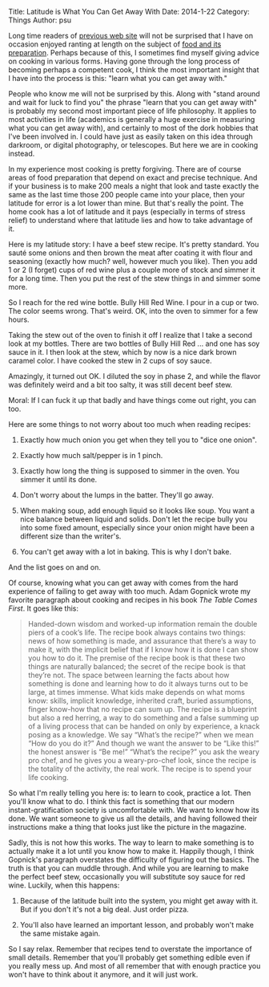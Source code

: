 Title: Latitude is What You Can Get Away With
Date: 2014-1-22
Category: Things
Author: psu

Long time readers of <a href="http://tleaves.com/wp-archive/category/food-and-drink/index.html">previous web site</a> will not be surprised that I have on occasion enjoyed ranting at length on the subject of <a href="http://tleaves.com/wp-archive/2009/08/10/dinner-in-half-an-hour/index.html">food and its preparation</a>. Perhaps because of this, I sometimes find myself giving advice on cooking in various forms. Having gone through the long process of becoming perhaps a competent cook, I think the most important insight that I have into the process is this: "learn what you can get away with."

People who know me will not be surprised by this. Along with "stand around and wait for luck to find you" the phrase "learn that you can get away with" is probably my second most important piece of life philosophy. It applies to most activities in life (academics is generally a huge exercise in measuring what you can get away with), and certainly to most of the dork hobbies that I've been involved in. I could have just as easily taken on this idea through darkroom, or digital photography, or telescopes. But here we are in cooking instead.

In my experience most cooking is pretty forgiving. There are of course areas of food preparation that depend on exact and precise technique. And if your business is to make 200 meals a night that look and taste exactly the same as the last time those 200 people came into your place, then your latitude for error is a lot lower than mine. But that's really the point. The home cook has a lot of latitude and it pays (especially in terms of stress relief) to understand where that latitude lies and how to take advantage of it.

Here is my latitude story: I have a beef stew recipe. It's pretty standard. You sauté some onions and then brown the meat after coating it with flour and seasoning (exactly how much? well, however much you like). Then you add 1 or 2 (I forget) cups of red wine plus a couple more of stock and simmer it for a long time. Then you put the rest of the stew things in and simmer some more.

So I reach for the red wine bottle. Bully Hill Red Wine. I pour in a cup or two. The color seems wrong. That's weird. OK, into the oven to simmer for a few hours.

Taking the stew out of the oven to finish it off I realize that I take a second look at my bottles. There are two bottles of Bully Hill Red ... and one has soy sauce in it. I then look at the stew, which by now is a nice dark brown caramel color. I have cooked the stew in 2 cups of soy sauce.

Amazingly, it turned out OK. I diluted the soy in phase 2, and while the flavor was definitely weird and a bit too salty, it was still decent beef stew.

Moral: If I can fuck it up that badly and have things come out right, you can too.

Here are some things to not worry about too much when reading recipes:

1. Exactly how much onion you get when they tell you to "dice one onion".

2. Exactly how much salt/pepper is in 1 pinch.

3. Exactly how long the thing is supposed to simmer in the oven. You simmer it until its done.

4. Don't worry about the lumps in the batter. They'll go away.

5. When making soup, add enough liquid so it looks like soup. You want a nice balance between liquid and solids. Don't let the recipe bully you into some fixed amount, especially since your onion might have been a different size than the writer's.

6. You can't get away with a lot in baking. This is why I don't bake.

And the list goes on and on.

Of course, knowing what you can get away with comes from the hard experience of failing to get away with too much. Adam Gopnick wrote my favorite paragraph about cooking and recipes in his book _The Table Comes First_. It goes like this:

>Handed-down wisdom and worked-up information remain the double piers of a cook’s life. The recipe book always contains two things: news of how something is made, and assurance that there’s a way to make it, with the implicit belief that if I know how it is done I can show you how to do it. The premise of the recipe book is that these two things are naturally balanced; the secret of the recipe book is that they’re not. The space between learning the facts about how something is done and learning how to do it always turns out to be large, at times immense. What kids make depends on what moms know: skills, implicit knowledge, inherited craft, buried assumptions, finger know-how that no recipe can sum up. The recipe is a blueprint but also a red herring, a way to do something and a false summing up of a living process that can be handed on only by experience, a knack posing as a knowledge. We say “What’s the recipe?” when we mean “How do you do it?” And though we want the answer to be “Like this!” the honest answer is “Be me!” “What’s the recipe?” you ask the weary pro chef, and he gives you a weary-pro-chef look, since the recipe is the totality of the activity, the real work. The recipe is to spend your life cooking.

So what I'm really telling you here is: to learn to cook, practice a lot. Then you'll know what to do. I think this fact is something that our modern instant-gratification society is uncomfortable with. We want to know how its done. We want someone to give us all the details, and having followed their instructions make a thing that looks just like the picture in the magazine.

Sadly, this is not how this works. The way to learn to make something is to actually make it a lot until you know how to make it. Happily though, I think Gopnick's paragraph overstates the difficulty of figuring out the basics. The truth is that you can muddle through. And while you are learning to make the perfect beef stew, occasionally you will substitute soy sauce for red wine. Luckily, when this happens:

1. Because of the latitude built into the system, you might get away with it. But if you don't it's not a big deal. Just order pizza.

2. You'll also have learned an important lesson, and probably won't make the same mistake again.

So I say relax. Remember that recipes tend to overstate the importance of small details. Remember that you'll probably get something edible even if you really mess up. And most of all remember that with enough practice you won't have to think about it anymore, and it will just work.

